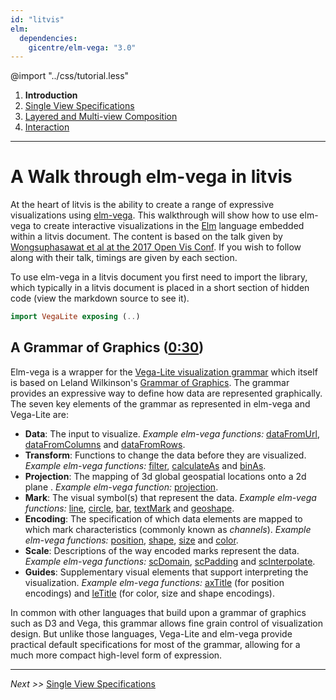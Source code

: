 ```yaml
---
id: "litvis"
elm:
  dependencies:
    gicentre/elm-vega: "3.0"
---
```


@import "../css/tutorial.less"

1.  **Introduction**
2.  [Single View Specifications](elmVegaWalkthrough2.md)
3.  [Layered and Multi-view Composition](elmVegaWalkthrough3.md)
4.  [Interaction](elmVegaWalkthrough4.md)

---

# A Walk through elm-vega in litvis

At the heart of litvis is the ability to create a range of expressive visualizations using [elm-vega](https://github.com/gicentre/elm-vega).
This walkthrough will show how to use elm-vega to create interactive visualizations in the [Elm](http://elm-lang.org) language embedded within a litvis document.
The content is based on the talk given by [Wongsuphasawat et al at the 2017 Open Vis Conf](https://youtu.be/9uaHRWj04D4).
If you wish to follow along with their talk, timings are given by each section.

To use elm-vega in a litvis document you first need to import the library, which typically in a litvis document is placed in a short section of hidden code (view the markdown source to see it).

```elm {l=hidden}
import VegaLite exposing (..)
```

## A Grammar of Graphics ([0:30](https://youtu.be/9uaHRWj04D4?t=30s))

Elm-vega is a wrapper for the [Vega-Lite visualization grammar](https://vega.github.io) which itself is based on Leland Wilkinson's [Grammar of Graphics](http://www.springer.com/gb/book/9780387245447).
The grammar provides an expressive way to define how data are represented graphically.
The seven key elements of the grammar as represented in elm-vega and Vega-Lite are:

- **Data**: The input to visualize. _Example elm-vega functions:_ [dataFromUrl](http://package.elm-lang.org/packages/gicentre/elm-vega/latest/VegaLite#dataFromUrl), [dataFromColumns](http://package.elm-lang.org/packages/gicentre/elm-vega/latest/VegaLite#dataFromColumns) and [dataFromRows](http://package.elm-lang.org/packages/gicentre/elm-vega/latest/VegaLite#dataFromRows).
- **Transform**: Functions to change the data before they are visualized. _Example elm-vega functions:_ [filter](http://package.elm-lang.org/packages/gicentre/elm-vega/latest/VegaLite#filter), [calculateAs](http://package.elm-lang.org/packages/gicentre/elm-vega/latest/VegaLite#calculateAs) and [binAs](http://package.elm-lang.org/packages/gicentre/elm-vega/latest/VegaLite#binAs).
- **Projection**: The mapping of 3d global geospatial locations onto a 2d plane . _Example elm-vega function:_ [projection](http://package.elm-lang.org/packages/gicentre/elm-vega/latest/VegaLite#projection).
- **Mark**: The visual symbol(s) that represent the data. _Example elm-vega functions:_ [line](http://package.elm-lang.org/packages/gicentre/elm-vega/latest/VegaLite#line), [circle](http://package.elm-lang.org/packages/gicentre/elm-vega/latest/VegaLite#circle), [bar](http://package.elm-lang.org/packages/gicentre/elm-vega/latest/VegaLite#bar), [textMark](http://package.elm-lang.org/packages/gicentre/elm-vega/latest/VegaLite#textMark) and [geoshape](http://package.elm-lang.org/packages/gicentre/elm-vega/latest/VegaLite#geoshape).
- **Encoding**: The specification of which data elements are mapped to which mark characteristics (commonly known as _channels_). _Example elm-vega functions:_ [position](http://package.elm-lang.org/packages/gicentre/elm-vega/latest/VegaLite#position), [shape](http://package.elm-lang.org/packages/gicentre/elm-vega/latest/VegaLite#shape), [size](http://package.elm-lang.org/packages/gicentre/elm-vega/latest/VegaLite#size) and [color](http://package.elm-lang.org/packages/gicentre/elm-vega/latest/VegaLite#color).
- **Scale**: Descriptions of the way encoded marks represent the data. _Example elm-vega functions:_ [scDomain](http://package.elm-lang.org/packages/gicentre/elm-vega/latest/VegaLite#scDomain), [scPadding](http://package.elm-lang.org/packages/gicentre/elm-vega/latest/VegaLite#scPadding) and [scInterpolate](http://package.elm-lang.org/packages/gicentre/elm-vega/latest/VegaLite#scInterpolate).
- **Guides**: Supplementary visual elements that support interpreting the visualization. _Example elm-vega functions:_ [axTitle](http://package.elm-lang.org/packages/gicentre/elm-vega/latest/VegaLite#axTitle) (for position encodings) and [leTitle](http://package.elm-lang.org/packages/gicentre/elm-vega/latest/VegaLite#leTitle) (for color, size and shape encodings).

In common with other languages that build upon a grammar of graphics such as D3 and Vega, this grammar allows fine grain control of visualization design.
But unlike those languages, Vega-Lite and elm-vega provide practical default specifications for most of the grammar, allowing for a much more compact high-level form of expression.

---

_Next >>_ [Single View Specifications](elmVegaWalkthrough2.md)

